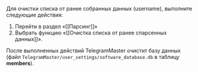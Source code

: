 Для очистки списка от ранее собранных данных (username), выполните следующие действия:

1. Перейти в раздел «[[Парсинг]]»
2. Выбрать функцию «[[Очистка списка от ранее спарсенных данных]]».

После выполненных действий TelegramMaster очистит базу данных (файл <code>TelegramMaster/user_settings/software_database.db</code> в таблицу **members**).